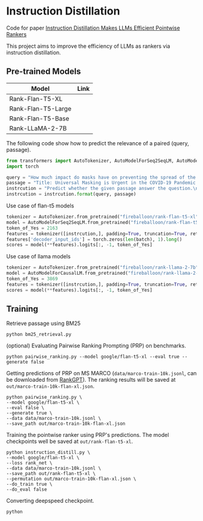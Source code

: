 # Instruction Distillation

Code for paper [Instruction Distillation Makes LLMs Efficient Pointwise Rankers]()

This project aims to improve the efficiency of LLMs as rankers via instruction distillation.

## Pre-trained Models

| Model | Link |
| ---- | ---- |
| Rank-Flan-T5-XL | |
| Rank-Flan-T5-Large | |
| Rank-Flan-T5-Base | |
| Rank-LLaMA-2-7B | |

The following code show how to predict the relevance of a paired (query, passage).

```python
from transformers import AutoTokenizer, AutoModelForSeq2SeqLM, AutoModelForCausalLM
import torch

query = "How much impact do masks have on preventing the spread of the COVID-19?"
passage = "Title: Universal Masking is Urgent in the COVID-19 Pandemic: SEIR and Agent Based Models, Empirical Validation, Policy Recommendations Content: We present two models for the COVID-19 pandemic predicting the impact of universal face mask wearing upon the spread of the SARS-CoV-2 virus--one employing a stochastic dynamic network based compartmental SEIR (susceptible-exposed-infectious-recovered) approach, and the other employing individual ABM (agent-based modelling) Monte Carlo simulation--indicating (1) significant impact under (near) universal masking when at least 80% of a population is wearing masks, versus minimal impact when only 50% or less of the population is wearing masks, and (2) significant impact when universal masking is adopted early, by Day 50 of a regional outbreak, versus minimal impact when universal masking is adopted late. These effects hold even at the lower filtering rates of homemade masks. To validate these theoretical models, we compare their predictions against a new empirical data set we have collected"
instrcution = "Predict whether the given passage answer the question.\n\nQuestion: {0}\n\nPassage: {1}\n\nDoes the passage answer the question?"
instrcution = instrcution.format(query, passage)
```
Use case of flan-t5 models
```python
tokenizer = AutoTokenizer.from_pretrained("fireballoon/rank-flan-t5-xl")
model = AutoModelForSeq2SeqLM.from_pretrained("fireballoon/rank-flan-t5-xl", torch_dtype=torch.float16)
token_of_Yes = 2163
features = tokenizer([instrcution,], padding=True, truncation=True, return_tensors="pt", max_length=1024)
features['decoder_input_ids'] = torch.zeros(len(batch), 1).long()
scores = model(**features).logits[:, -1, token_of_Yes]
```
Use case of llama models
```python
tokenizer = AutoTokenizer.from_pretrained("fireballoon/rank-llama-2-7b", use_fast=False, padding_side="left")
model = AutoModelForCausalLM.from_pretrained("fireballoon/rank-llama-2-7b", torch_dtype=torch.float16)
token_of_Yes = 3869
features = tokenizer([instrcution,], padding=True, truncation=True, return_tensors="pt", max_length=1024)
scores = model(**features).logits[:, -1, token_of_Yes]
```

## Training
Retrieve passage using BM25
```
python bm25_retrieval.py
```
(optional) Evaluating Pairwise Ranking Prompting (PRP) on benchmarks.
```
python pairwise_ranking.py --model google/flan-t5-xl --eval true --generate false
```
Getting predictions of PRP on MS MARCO (`data/marco-train-10k.jsonl`, can be downloaded from [RankGPT](https://github.com/sunnweiwei/RankGPT/tree/main#download-data-and-model)). The ranking results will be saved at `out/marco-train-10k-flan-xl.json`. 
```
python pairwise_ranking.py \
--model google/flan-t5-xl \
--eval false \
--generate true \
--data data/marco-train-10k.jsonl \
--save_path out/marco-train-10k-flan-xl.json
```
Training the pointwise ranker using PRP's predictions. The model checkpoints well be saved at `out/rank-flan-t5-xl`.
```
python instruction_distill.py \
--model google/flan-t5-xl \
--loss rank_net \
--data data/marco-train-10k.jsonl \
--save_path out/rank-flan-t5-xl \
--permutation out/marco-train-10k-flan-xl.json \
--do_train true \
--do_eval false
```
Converting deepspeed checkpoint.
```
python
```
### 



